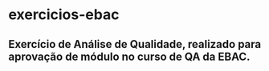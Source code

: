 # exercicios-ebac
## Exercício de Análise de Qualidade, realizado para aprovação de módulo no curso de QA da EBAC.
